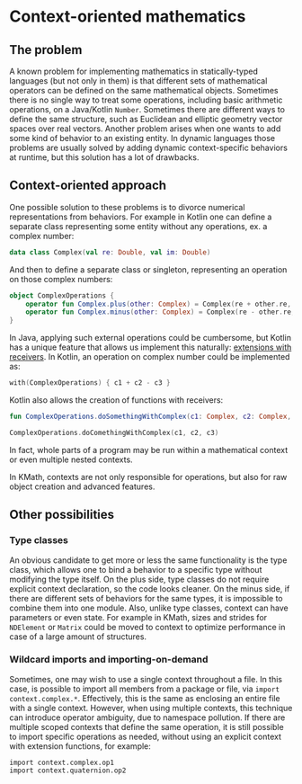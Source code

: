 # Context-oriented mathematics

## The problem

A known problem for implementing mathematics in statically-typed languages (but not only in them) is that different sets
of mathematical operators can be defined on the same mathematical objects. Sometimes there is no single way to treat
some operations, including basic arithmetic operations, on a Java/Kotlin `Number`. Sometimes there are different ways to
define the same structure, such as Euclidean and elliptic geometry vector spaces over real vectors. Another problem
arises when one wants to add some kind of behavior to an existing entity. In dynamic languages those problems are
usually solved by adding dynamic context-specific behaviors at runtime, but this solution has a lot of drawbacks.

## Context-oriented approach

One possible solution to these problems is to divorce numerical representations from behaviors. For example in Kotlin
one can define a separate class representing some entity without any operations, ex. a complex number:

```kotlin
data class Complex(val re: Double, val im: Double)
```

And then to define a separate class or singleton, representing an operation on those complex numbers:

```kotlin
object ComplexOperations {
    operator fun Complex.plus(other: Complex) = Complex(re + other.re, im + other.im)
    operator fun Complex.minus(other: Complex) = Complex(re - other.re, im - other.im)
}
```

In Java, applying such external operations could be cumbersome, but Kotlin has a unique feature that allows us
implement this
naturally: [extensions with receivers](https://kotlinlang.org/docs/reference/extensions.html#extension-functions). In
Kotlin, an operation on complex number could be implemented as:

```kotlin
with(ComplexOperations) { c1 + c2 - c3 }
```

Kotlin also allows the creation of functions with receivers:

```kotlin
fun ComplexOperations.doSomethingWithComplex(c1: Complex, c2: Complex, c3: Complex) = c1 + c2 - c3

ComplexOperations.doComethingWithComplex(c1, c2, c3)
```

In fact, whole parts of a program may be run within a mathematical context or even multiple nested contexts.

In KMath, contexts are not only responsible for operations, but also for raw object creation and advanced features.

## Other possibilities

### Type classes

An obvious candidate to get more or less the same functionality is the type class, which allows one to bind a behavior
to a specific type without modifying the type itself. On the plus side, type classes do not require explicit context
declaration, so the code looks cleaner. On the minus side, if there are different sets of behaviors for the same types,
it is impossible to combine them into one module. Also, unlike type classes, context can have parameters or even state.
For example in KMath, sizes and strides for `NDElement` or `Matrix` could be moved to context to optimize performance in
case of a large amount of structures.

### Wildcard imports and importing-on-demand

Sometimes, one may wish to use a single context throughout a file. In this case, is possible to import all members from
a package or file, via `import context.complex.*`. Effectively, this is the same as enclosing an entire file with a
single context. However, when using multiple contexts, this technique can introduce operator ambiguity, due to namespace
pollution. If there are multiple scoped contexts that define the same operation, it is still possible to import
specific operations as needed, without using an explicit context with extension functions, for example:

```
import context.complex.op1
import context.quaternion.op2
```
